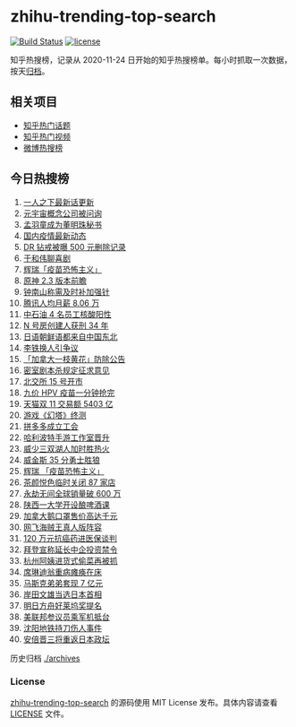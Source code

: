 # zhihu-trending-top-search

[![Build Status](https://github.com/justjavac/zhihu-trending-top-search/workflows/ci/badge.svg?branch=main)](https://github.com/justjavac/zhihu-trending-top-search/actions)
[![license](https://img.shields.io/github/license/justjavac/zhihu-trending-top-search)](https://github.com/justjavac/zhihu-trending-top-search/blob/main/LICENSE)

知乎热搜榜，记录从 2020-11-24 日开始的知乎热搜榜单。每小时抓取一次数据，按天[归档](./archives)。

## 相关项目

- [知乎热门话题](https://github.com/justjavac/zhihu-trending-hot-questions)
- [知乎热门视频](https://github.com/justjavac/zhihu-trending-hot-video)
- [微博热搜榜](https://github.com/justjavac/weibo-trending-hot-search)

## 今日热搜榜

<!-- BEGIN -->
<!-- 最后更新时间 Fri Nov 12 2021 23:06:42 GMT+0800 (China Standard Time) -->

1. [一人之下最新话更新](https://www.zhihu.com/search?q=一人之下)
1. [元宇宙概念公司被问询](https://www.zhihu.com/search?q=元宇宙)
1. [孟羽童成为董明珠秘书](https://www.zhihu.com/search?q=孟羽童)
1. [国内疫情最新动态](https://www.zhihu.com/search?q=疫情)
1. [DR 钻戒被曝 500 元删除记录](https://www.zhihu.com/search?q=dr钻戒)
1. [于和伟聊喜剧](https://www.zhihu.com/search?q=一年一度喜剧大赛)
1. [辉瑞「疫苗恐怖主义」](https://www.zhihu.com/search?q=辉瑞)
1. [原神 2.3 版本前瞻](https://www.zhihu.com/search?q=原神)
1. [钟南山称需及时补加强针](https://www.zhihu.com/search?q=新冠疫苗加强针)
1. [腾讯人均月薪 8.06 万](https://www.zhihu.com/search?q=腾讯财报)
1. [中石油 4 名员工核酸阳性](https://www.zhihu.com/search?q=北京疫情)
1. [N 号房创建人获刑 34 年](https://www.zhihu.com/search?q=n号房)
1. [日语朝鲜语都来自中国东北](https://www.zhihu.com/search?q=中国东北)
1. [李铁换人引争议](https://www.zhihu.com/search?q=李铁)
1. [「加拿大一枝黄花」防除公告](https://www.zhihu.com/search?q=加拿大一枝黄花)
1. [密室剧本杀规定征求意见](https://www.zhihu.com/search?q=剧本杀)
1. [北交所 15 号开市](https://www.zhihu.com/search?q=北交所)
1. [九价 HPV 疫苗一分钟抢完](https://www.zhihu.com/search?q=九价)
1. [天猫双 11 交易额 5403 亿](https://www.zhihu.com/search?q=双十一交易额)
1. [游戏《幻塔》终测](https://www.zhihu.com/search?q=幻塔)
1. [拼多多成立工会](https://www.zhihu.com/search?q=拼多多)
1. [哈利波特手游工作室晋升](https://www.zhihu.com/search?q=哈利波特魔法觉醒)
1. [威少三双湖人加时胜热火](https://www.zhihu.com/search?q=湖人)
1. [威金斯 35 分勇士胜狼](https://www.zhihu.com/search?q=勇士)
1. [辉瑞 「疫苗恐怖主义」](https://www.zhihu.com/search?q=辉瑞)
1. [茶颜悦色临时关闭 87 家店](https://www.zhihu.com/search?q=茶颜悦色)
1. [永劫无间全球销量破 600 万](https://www.zhihu.com/search?q=永劫无间)
1. [陕西一大学开设酿啤酒课](https://www.zhihu.com/search?q=酿啤酒课)
1. [加拿大鹅口罩售价高达千元](https://www.zhihu.com/search?q=加拿大鹅)
1. [网飞海贼王真人版阵容](https://www.zhihu.com/search?q=海贼王)
1. [120 万元抗癌药进医保谈判](https://www.zhihu.com/search?q=医保谈判)
1. [拜登宣称延长中企投资禁令](https://www.zhihu.com/search?q=中企投资禁令)
1. [杭州阿姨进货式偷菜再被抓](https://www.zhihu.com/search?q=杭州阿姨偷菜)
1. [席琳迪翁重病瘫痪在床](https://www.zhihu.com/search?q=席琳迪翁)
1. [马斯克弟弟套现 7 亿元](https://www.zhihu.com/search?q=马斯克弟弟)
1. [岸田文雄当选日本首相](https://www.zhihu.com/search?q=岸田文雄)
1. [明日方舟好莱坞奖提名](https://www.zhihu.com/search?q=明日方舟)
1. [美联邦参议员乘军机抵台](https://www.zhihu.com/search?q=美联邦参议员抵台)
1. [沈阳地铁持刀伤人事件](https://www.zhihu.com/search?q=沈阳地铁)
1. [安倍晋三将重返日本政坛](https://www.zhihu.com/search?q=安倍晋三)

<!-- END -->

历史归档 [./archives](./archives)

### License

[zhihu-trending-top-search](https://github.com/justjavac/zhihu-trending-top-search)
的源码使用 MIT License 发布。具体内容请查看 [LICENSE](./LICENSE) 文件。
